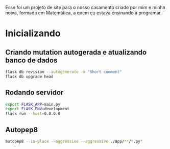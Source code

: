 Esse foi um projeto de site para o nosso casamento criado por mim e minha noiva, formada em Matemática, a quem eu estava ensinando a programar.

# Inicializando

## Criando mutation autogerada e atualizando banco de dados
```sh
flask db revision --autogenerate -m "Short comment"
flask db upgrade head
```

## Rodando servidor
```sh
export FLASK_APP=main.py
export FLASK_ENV=development
flask run --host=0.0.0.0
```

## Autopep8
```sh
autopep8 --in-place --aggressive --aggressive ./app/**/*.py*
```